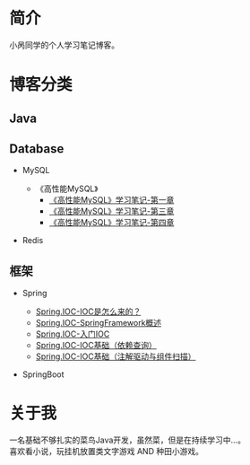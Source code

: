 # 简介
小呙同学的个人学习笔记博客。

# 博客分类
## Java


## Database
- MySQL
   - 《高性能MySQL》
      - [《高性能MySQL》学习笔记-第一章](https://github.com/ClassmateGuo/blog/issues/1)
      - [《高性能MySQL》学习笔记-第三章](https://github.com/ClassmateGuo/blog/issues/2)
      - [《高性能MySQL》学习笔记-第四章](https://github.com/ClassmateGuo/blog/issues/3)
      
- Redis
      
## 框架
- Spring
   - [Spring.IOC-IOC是怎么来的？](https://github.com/ClassmateGuo/blog/issues/4)
   - [Spring.IOC-SpringFramework概述](https://github.com/ClassmateGuo/blog/issues/5)
   - [Spring.IOC-入门IOC](https://github.com/ClassmateGuo/blog/issues/6)
   - [Spring.IOC-IOC基础（依赖查询）](https://github.com/ClassmateGuo/blog/issues/7)
   - [Spring.IOC-IOC基础（注解驱动与组件扫描）](https://github.com/ClassmateGuo/blog/issues/8)
   
- SpringBoot



# 关于我
一名基础不够扎实的菜鸟Java开发，虽然菜，但是在持续学习中...。<br>
喜欢看小说，玩挂机放置类文字游戏 AND 种田小游戏。
